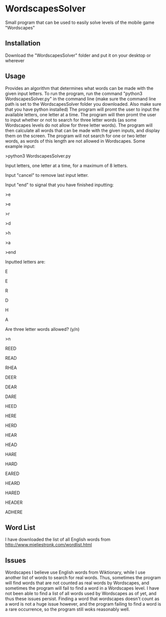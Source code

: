 # WordscapesSolver
Small program that can be used to easily solve levels of the mobile game "Wordscapes"

## Installation
Download the "WordscapesSolver" folder and put it on your desktop or wherever

## Usage
Provides an algorithm that determines what words can be made with the given input letters.
To run the program, run the command "python3 WordscapesSolver.py" in the command line (make sure the command line path is set to the WordscapesSolver folder you downloaded. Also make sure that you have python installed)
The program will promt the user to input the available letters, one letter at a time. The program will then promt the user to input whether or not to search for three letter words (as some Wordscapes levels do not allow for three letter words). The program will then calculate all words that can be made with the given inputs, and display them on the screen. The program will not search for one or two letter words, as words of this length are not allowed in Wordscapes.
Some example input:


\>python3 WordscapesSolver.py

Input letters, one letter at a time, for a maximum of 8 letters.

Input "cancel" to remove last input letter.

Input "end" to signal that you have finished inputting:

\>e

\>e

\>r

\>d

\>h

\>a

\>end

Inputted letters are:

E

E

R

D

H

A

Are three letter words allowed? (y/n)

\>n


REED

READ

RHEA

DEER

DEAR

DARE

HEED

HERE

HERD

HEAR

HEAD

HARE

HARD

EARED

HEARD

HARED

HEADER

ADHERE


## Word List
I have downloaded the list of all English words from http://www.mieliestronk.com/wordlist.html

## Issues
Wordscapes I believe use English words from Wiktionary, while I use another list of words to search for real words. Thus, sometimes the program will find words that are not counted as real words by Wordscapes, and sometimes the program will fail to find a word in a Wordscapes level.
I have not been able to find a list of all words used by Wordscapes as of yet, and thus these issues persist.
Finding a word that wordscapes doesn't count as a word is not a huge issue however, and the program failing to find a word is a rare occurrence, so the program still woks reasonably well.

